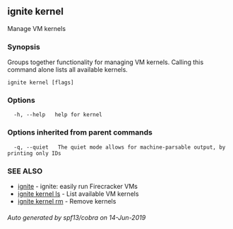 ## ignite kernel

Manage VM kernels

### Synopsis


Groups together functionality for managing VM kernels.
Calling this command alone lists all available kernels.


```
ignite kernel [flags]
```

### Options

```
  -h, --help   help for kernel
```

### Options inherited from parent commands

```
  -q, --quiet   The quiet mode allows for machine-parsable output, by printing only IDs
```

### SEE ALSO

* [ignite](ignite.md)	 - ignite: easily run Firecracker VMs
* [ignite kernel ls](ignite_kernel_ls.md)	 - List available VM kernels
* [ignite kernel rm](ignite_kernel_rm.md)	 - Remove kernels

###### Auto generated by spf13/cobra on 14-Jun-2019
